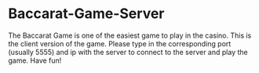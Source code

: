 # Baccarat-Game-Server
The Baccarat Game is one of the easiest game to play in the casino.
This is the client version of the game.
Please type in the corresponding port (usually 5555) and ip with the server to connect to the server and play the game.
Have fun!
